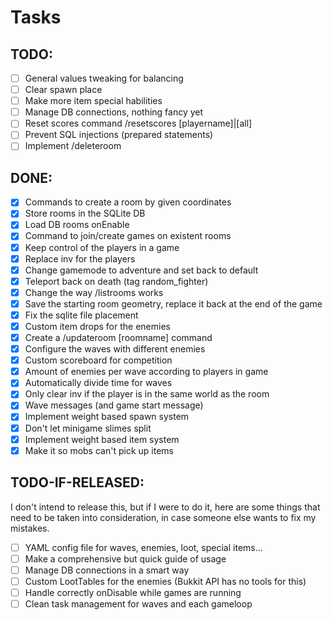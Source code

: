 # Tasks
## TODO:
- [ ] General values tweaking for balancing
- [ ] Clear spawn place
- [ ] Make more item special habilities
- [ ] Manage DB connections, nothing fancy yet
- [ ] Reset scores command /resetscores [playername]|[all]
- [ ] Prevent SQL injections (prepared statements)
- [ ] Implement /deleteroom

## DONE:
- [x] Commands to create a room by given coordinates
- [x] Store rooms in the SQLite DB
- [x] Load DB rooms onEnable
- [x] Command to join/create games on existent rooms
- [x] Keep control of the players in a game
- [x] Replace inv for the players
- [x] Change gamemode to adventure and set back to default
- [x] Teleport back on death (tag random_fighter)
- [x] Change the way /listrooms works
- [x] Save the starting room geometry, replace it back at the end of the game
- [x] Fix the sqlite file placement
- [x] Custom item drops for the enemies
- [x] Create a /updateroom [roomname] command
- [x] Configure the waves with different enemies
- [x] Custom scoreboard for competition
- [x] Amount of enemies per wave according to players in game
- [x] Automatically divide time for waves
- [x] Only clear inv if the player is in the same world as the room
- [x] Wave messages (and game start message)
- [x] Implement weight based spawn system
- [x] Don't let minigame slimes split
- [x] Implement weight based item system
- [x] Make it so mobs can't pick up items

## TODO-IF-RELEASED:
I don't intend to release this, but if I were to do it, here are some things that need to be taken
into consideration, in case someone else wants to fix my mistakes.
- [ ] YAML config file for waves, enemies, loot, special items...
- [ ] Make a comprehensive but quick guide of usage
- [ ] Manage DB connections in a smart way
- [ ] Custom LootTables for the enemies (Bukkit API has no tools for this)
- [ ] Handle correctly onDisable while games are running
- [ ] Clean task management for waves and each gameloop
